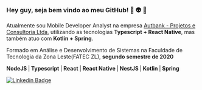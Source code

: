 ### Hey guy, seja bem vindo ao meu GitHub! 👋 👽 🤙                                          

Atualmente sou Mobile Developer Analyst na empresa [Autbank - Projetos e Consultoria Ltda](https://www.linkedin.com/company/autbank---projetos-e-consultoria-ltda/about/), utilizando as tecnologias <strong>Typescript + React Native</strong>, mas também atuo com <strong>Kotlin + Spring</strong>. 

Formado em Análise e Desenvolvimento de Sistemas na Faculdade de Tecnologia da Zona Leste(FATEC ZL), <strong>segundo semestre de 2020</strong>

<strong>NodeJS </strong>|<strong> Typescript </strong>|<strong> React </strong>|<strong> React Native </strong>|<strong> NestJS </strong>|<strong> Kotlin </strong>|<strong> Spring</strong> 

[![Linkedin Badge](https://img.shields.io/badge/-LinkedIn-blue?style=flat-square&logo=Linkedin&logoColor=white&link=https://www.linkedin.com/in/jo%C3%A3o-henrique-3a8132125/)](https://www.linkedin.com/in/jo%C3%A3o-henrique-3a8132125/)

<!--
**jhsmaciel/jhsmaciel** is a ✨ _special_ ✨ repository because its `README.md` (this file) appears on your GitHub profile.

Here are some ideas to get you started:

- 🔭 I’m currently working on ...
- 🌱 I’m currently learning ...
- 👯 I’m looking to collaborate on ...
- 🤔 I’m looking for help with ...
- 💬 Ask me about ...
- 📫 How to reach me: ...
- 😄 Pronouns: ...
- ⚡ Fun fact: ...
-->
